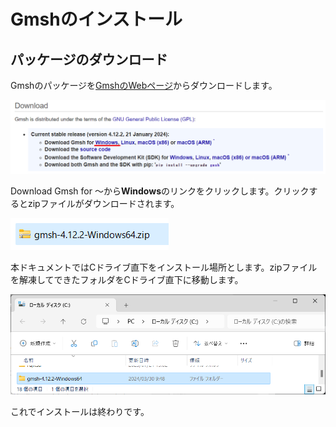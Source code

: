 # Gmshのインストール

## パッケージのダウンロード

Gmshのパッケージを[GmshのWebページ](https://gmsh.info/)からダウンロードします。

![image-20240330094424125](.\assets\image-20240330094424125.png)

Download Gmsh for ～から**Windows**のリンクをクリックします。クリックするとzipファイルがダウンロードされます。

![image-20240330094708048](.\assets\image-20240330094708048.png)

本ドキュメントではCドライブ直下をインストール場所とします。zipファイルを解凍してできたフォルダをCドライブ直下に移動します。

![image-20240330094846839](.\assets\image-20240330094846839.png)

これでインストールは終わりです。